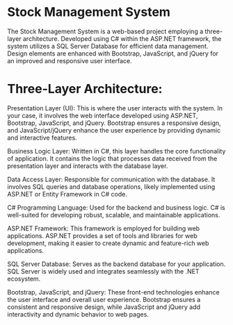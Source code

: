 # Stock Management System
The Stock Management System is a web-based project employing a three-layer architecture. Developed using C# within the ASP.NET framework, the system utilizes a SQL Server Database for efficient data management. Design elements are enhanced with Bootstrap, JavaScript, and jQuery for an improved and responsive user interface.

# Three-Layer Architecture:

Presentation Layer (UI): This is where the user interacts with the system. In your case, it involves the web interface developed using ASP.NET, Bootstrap, JavaScript, and jQuery. Bootstrap ensures a responsive design, and JavaScript/jQuery enhance the user experience by providing dynamic and interactive features.

Business Logic Layer: Written in C#, this layer handles the core functionality of application. It contains the logic that processes data received from the presentation layer and interacts with the database layer.

Data Access Layer: Responsible for communication with the database. It involves SQL queries and database operations, likely implemented using ASP.NET or Entity Framework in C# code.

C# Programming Language: Used for the backend and business logic. C# is well-suited for developing robust, scalable, and maintainable applications.

ASP.NET Framework: This framework is employed for building web applications. ASP.NET provides a set of tools and libraries for web development, making it easier to create dynamic and feature-rich web applications.

SQL Server Database: Serves as the backend database for your application. SQL Server is widely used and integrates seamlessly with the .NET ecosystem.

Bootstrap, JavaScript, and jQuery: These front-end technologies enhance the user interface and overall user experience. Bootstrap ensures a consistent and responsive design, while JavaScript and jQuery add interactivity and dynamic behavior to web pages.
